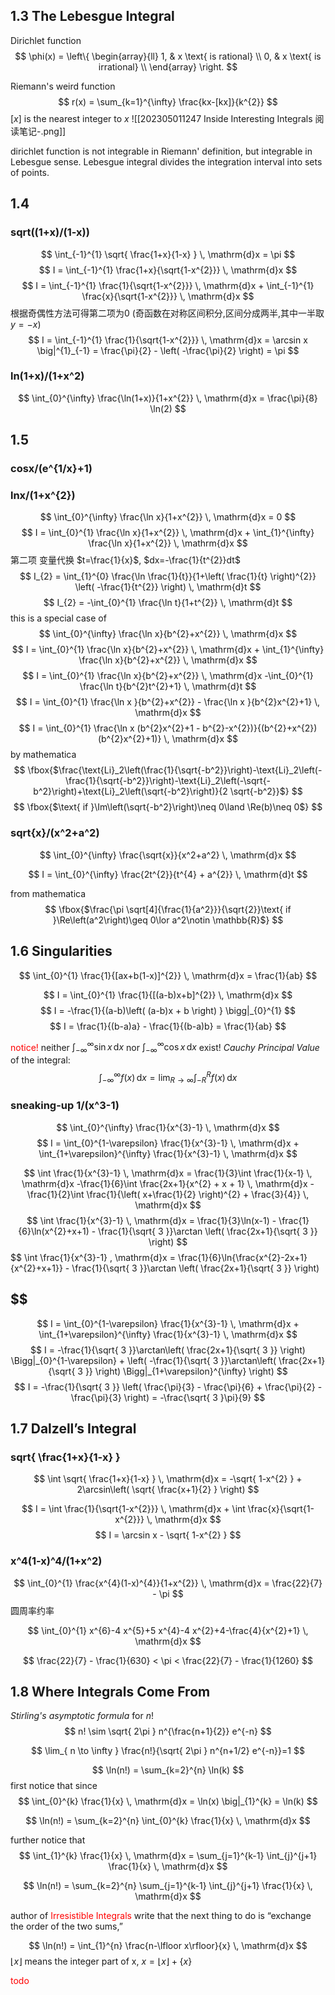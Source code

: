 
## 1.3 The Lebesgue Integral

Dirichlet function
$$
\phi(x) = \left\{ 
\begin{array}{ll}
1, & x \text{ is rational} \\
0, & x \text{ is irrational} \\
\end{array}
\right.
$$

Riemann's weird function
$$
r(x) = \sum_{k=1}^{\infty} \frac{kx-[kx]}{k^{2}}
$$
$[x]$ is the nearest integer to $x$
![[202305011247 Inside Interesting Integrals 阅读笔记-.png]]



dirichlet function is not integrable in Riemann' definition, but integrable in Lebesgue sense.
Lebesgue integral divides the integration interval into sets of points. 

## 1.4 
### sqrt((1+x)/(1-x))
$$
\int_{-1}^{1} \sqrt{ \frac{1+x}{1-x} } \, \mathrm{d}x = \pi
$$
$$
I = \int_{-1}^{1} \frac{1+x}{\sqrt{1-x^{2}}} \, \mathrm{d}x 
$$
$$
I = \int_{-1}^{1} \frac{1}{\sqrt{1-x^{2}}} \, \mathrm{d}x  +  \int_{-1}^{1} \frac{x}{\sqrt{1-x^{2}}} \, \mathrm{d}x 
$$
根据奇偶性方法可得第二项为0 (奇函数在对称区间积分,区间分成两半,其中一半取$y=-x$)
$$
I = \int_{-1}^{1} \frac{1}{\sqrt{1-x^{2}}} \, \mathrm{d}x   = \arcsin x \big|^{1}_{-1} = \frac{\pi}{2} - \left( -\frac{\pi}{2} \right) = \pi
$$


### ln(1+x)/(1+x^2)
$$
\int_{0}^{\infty} \frac{\ln(1+x)}{1+x^{2}} \, \mathrm{d}x 
= \frac{\pi}{8} \ln(2) 
$$





## 1.5 

### cosx/(e^{1/x}+1)

### lnx/(1+x^{2})
$$
\int_{0}^{\infty} \frac{\ln x}{1+x^{2}} \, \mathrm{d}x = 0
$$
$$
I = 
\int_{0}^{1} \frac{\ln x}{1+x^{2}} \, \mathrm{d}x + 
\int_{1}^{\infty} \frac{\ln x}{1+x^{2}} \, \mathrm{d}x 
$$
第二项 变量代换 $t=\frac{1}{x}$, $dx=-\frac{1}{t^{2}}dt$
$$
I_{2} = 
\int_{1}^{0} \frac{\ln \frac{1}{t}}{1+\left( \frac{1}{t} \right)^{2}} \left( -\frac{1}{t^{2}} \right) \, \mathrm{d}t 
$$
$$
I_{2} = 
-\int_{0}^{1} \frac{\ln t}{1+t^{2}} \, \mathrm{d}t 
$$
this is a special case of
$$
\int_{0}^{\infty} \frac{\ln x}{b^{2}+x^{2}} \, \mathrm{d}x 
$$
$$
I = 
\int_{0}^{1} \frac{\ln x}{b^{2}+x^{2}} \, \mathrm{d}x + 
\int_{1}^{\infty} \frac{\ln x}{b^{2}+x^{2}} \, \mathrm{d}x 
$$
$$
I = 
\int_{0}^{1} \frac{\ln x}{b^{2}+x^{2}} \, \mathrm{d}x  
-\int_{0}^{1} \frac{\ln t}{b^{2}t^{2}+1} \, \mathrm{d}t 
$$
$$
I = \int_{0}^{1} \frac{\ln x }{b^{2}+x^{2}} - \frac{\ln x }{b^{2}x^{2}+1} \, \mathrm{d}x 
$$
$$
I = \int_{0}^{1} \frac{\ln x (b^{2}x^{2}+1 - b^{2}-x^{2})}{(b^{2}+x^{2})(b^{2}x^{2}+1)} \, \mathrm{d}x 
$$
by mathematica
$$
\fbox{$\frac{\text{Li}_2\left(\frac{1}{\sqrt{-b^2}}\right)-\text{Li}_2\left(-\frac{1}{\sqrt{-b^2}}\right)-\text{Li}_2\left(-\sqrt{-b^2}\right)+\text{Li}_2\left(\sqrt{-b^2}\right)}{2 \sqrt{-b^2}}$}
$$
$$
\fbox{$\text{ if }\Im\left(\sqrt{-b^2}\right)\neq 0\land \Re(b)\neq 0$}
$$

### sqrt{x}/(x^2+a^2)
$$
\int_{0}^{\infty} 
\frac{\sqrt{x}}{x^2+a^2}
\, \mathrm{d}x 
$$

$$
I = \int_{0}^{\infty} \frac{2t^{2}}{t^{4} + a^{2}} \, \mathrm{d}t 
$$

from mathematica
$$
\fbox{$\frac{\pi  \sqrt[4]{\frac{1}{a^2}}}{\sqrt{2}}\text{ if }\Re\left(a^2\right)\geq 0\lor a^2\notin \mathbb{R}$}
$$

## 1.6 Singularities

$$
\int_{0}^{1} \frac{1}{[ax+b(1-x)]^{2}} \, \mathrm{d}x = \frac{1}{ab}
$$

$$
I = 
\int_{0}^{1} \frac{1}{[(a-b)x+b]^{2}} \, \mathrm{d}x 
$$
$$
I = -\frac{1}{(a-b)\left( (a-b)x + b \right) } \bigg|_{0}^{1}
$$
$$
I = \frac{1}{(b-a)a} - \frac{1}{(b-a)b} = \frac{1}{ab}
$$

<font color="#ff0000">notice!</font>  neither $\int_{-\infty}^{\infty} \sin x \, \mathrm{d}x$  nor $\int_{-\infty}^{\infty} \cos x \, \mathrm{d}x$  exist!
*Cauchy Principal Value* of the integral:
$$
\int_{-\infty}^{\infty} f(x) \, \mathrm{d}x = 
\lim_{ R \to \infty } \int_{-R}^{R} f(x)  \, \mathrm{d}x 
$$

### sneaking-up  1/(x^3-1)

$$
\int_{0}^{\infty} \frac{1}{x^{3}-1} \, \mathrm{d}x 
$$
$$
I = 
\int_{0}^{1-\varepsilon} \frac{1}{x^{3}-1} \, \mathrm{d}x +
\int_{1+\varepsilon}^{\infty} \frac{1}{x^{3}-1} \, \mathrm{d}x 
$$

$$
\int \frac{1}{x^{3}-1} \, \mathrm{d}x  = 
\frac{1}{3}\int \frac{1}{x-1} \, \mathrm{d}x  
-\frac{1}{6}\int \frac{2x+1}{x^{2} + x + 1} \, \mathrm{d}x 
-\frac{1}{2}\int \frac{1}{\left( x+\frac{1}{2} \right)^{2} + \frac{3}{4}} \, \mathrm{d}x 
$$
$$
\int \frac{1}{x^{3}-1} \, \mathrm{d}x  = 
\frac{1}{3}\ln(x-1) - \frac{1}{6}\ln(x^{2}+x+1) - \frac{1}{\sqrt{ 3 }}\arctan \left( \frac{2x+1}{\sqrt{ 3 }} \right)
$$
$$
\int \frac{1}{x^{3}-1} \, \mathrm{d}x  = 
\frac{1}{6}\ln{\frac{x^{2}-2x+1}{x^{2}+x+1}} - \frac{1}{\sqrt{ 3 }}\arctan \left( \frac{2x+1}{\sqrt{ 3 }} \right)

$$
---
$$
I = 
\int_{0}^{1-\varepsilon} \frac{1}{x^{3}-1} \, \mathrm{d}x +
\int_{1+\varepsilon}^{\infty} \frac{1}{x^{3}-1} \, \mathrm{d}x 
$$
$$
I = 
-\frac{1}{\sqrt{ 3 }}\arctan\left( \frac{2x+1}{\sqrt{ 3 }} \right) \Bigg|_{0}^{1-\varepsilon} + 
\left( -\frac{1}{\sqrt{ 3 }}\arctan\left( \frac{2x+1}{\sqrt{ 3 }} \right) \Bigg|_{1+\varepsilon}^{\infty}  \right) 
$$
$$
I = -\frac{1}{\sqrt{ 3 }} \left( \frac{\pi}{3} - \frac{\pi}{6} + \frac{\pi}{2} - \frac{\pi}{3} \right)
= -\frac{\sqrt{ 3 }\pi}{9}
$$

## 1.7 Dalzell’s Integral

### sqrt{ \frac{1+x}{1-x} }
$$
\int \sqrt{ \frac{1+x}{1-x} } \, \mathrm{d}x =
-\sqrt{ 1-x^{2} } + 2\arcsin\left( \sqrt{ \frac{x+1}{2} } \right)
$$

$$
I = \int \frac{1}{\sqrt{1-x^{2}}} \, \mathrm{d}x  +  \int \frac{x}{\sqrt{1-x^{2}}} \, \mathrm{d}x 
$$
$$
I = \arcsin x - \sqrt{ 1-x^{2} }
$$

### x^4(1-x)^4/(1+x^2)
$$
\int_{0}^{1} \frac{x^{4}(1-x)^{4}}{1+x^{2}} \, \mathrm{d}x 
= \frac{22}{7} - \pi
$$
圆周率约率

$$
\int_{0}^{1} x^{6}-4 x^{5}+5 x^{4}-4 x^{2}+4-\frac{4}{x^{2}+1} \, \mathrm{d}x 
$$

$$
\frac{22}{7} - \frac{1}{630} < \pi <
\frac{22}{7} - \frac{1}{1260}
$$

## 1.8 Where Integrals Come From

*Stirling's asymptotic formula* for $n!$ 
$$
n! \sim \sqrt{ 2\pi } n^{\frac{n+1}{2}} e^{-n}
$$

$$
\lim_{ n \to \infty } \frac{n!}{\sqrt{ 2\pi } n^{n+1/2} e^{-n}}=1
$$

$$
\ln(n!) = \sum_{k=2}^{n} \ln(k)
$$
first notice that since
$$
\int_{0}^{k} \frac{1}{x} \, \mathrm{d}x =
\ln(x) \big|_{1}^{k} = \ln(k)
$$

$$
\ln(n!) = \sum_{k=2}^{n} \int_{0}^{k} \frac{1}{x} \, \mathrm{d}x 
$$

further notice that
$$
\int_{1}^{k} \frac{1}{x} \, \mathrm{d}x = 
\sum_{j=1}^{k-1} \int_{j}^{j+1} \frac{1}{x} \, \mathrm{d}x 
$$

$$
\ln(n!) = \sum_{k=2}^{n}
\sum_{j=1}^{k-1} \int_{j}^{j+1} \frac{1}{x} \, \mathrm{d}x 
$$

author of <font color="#ff0000">Irresistible Integrals</font> write that the next thing to do is “exchange the order of the two sums,”

$$
\ln(n!) = \int_{1}^{n} \frac{n-\lfloor x\rfloor}{x}  \, \mathrm{d}x 
$$
$\lfloor x\rfloor$ means the integer part of x, ${x = \lfloor x\rfloor + \left\{ x \right\}}$



<font color="#ff0000">todo</font>


